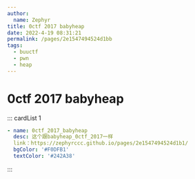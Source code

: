 ```yaml
---
author: 
  name: Zephyr
title: 0ctf 2017 babyheap
date: 2022-4-19 08:31:21
permalink: /pages/2e1547494524d1bb
tags: 
  - buuctf
  - pwn
  - heap
---
```


# 0ctf 2017 babyheap

::: cardList 1
```yaml
- name: 0ctf_2017_babyheap
  desc: 这个跟babyheap_0ctf_2017一样
  link：https://zephyrccc.github.io/pages/2e1547494524d1b1/
  bgColor: '#F0DFB1'
  textColor: '#242A38'
```
:::
